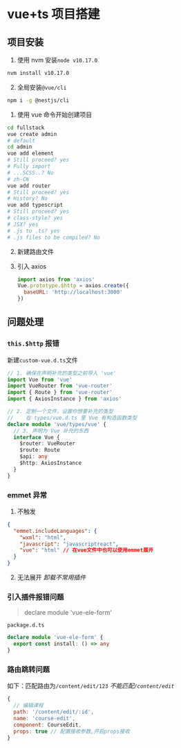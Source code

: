 # vue+ts 项目搭建

## 项目安装

1. 使用 nvm 安装`node v10.17.0`

```bash
nvm install v10.17.0
```

2. 全局安装`@vue/cli`

```bash
npm i -g @nestjs/cli
```

1. 使用 vue 命令开始创建项目

```bash
cd fullstack
vue create admin
# default
cd admin
vue add element
# Still proceed? yes
# Fully import
# ...SCSS..? No
# zh-CN
vue add router
# Still proceed? yes
# History? No
vue add typescript
# Still proceed? yes
# class-style? yes
# JSX? yes
# .js to .ts? yes
# .js files to be compiled? No
```

2. 新建路由文件
3. 引入 axios

   ```js
   import axios from 'axios'
   Vue.prototype.$http = axios.create({
     baseURL: 'http://localhost:3000'
   })
   ```

## 问题处理

### `this.$http` 报错

新建`custom-vue.d.ts`文件

```ts
// 1. 确保在声明补充的类型之前导入 'vue'
import Vue from 'vue'
import VueRouter from 'vue-router'
import { Route } from 'vue-router'
import { AxiosInstance } from 'axios'

// 2. 定制一个文件，设置你想要补充的类型
//    在 types/vue.d.ts 里 Vue 有构造函数类型
declare module 'vue/types/vue' {
  // 3. 声明为 Vue 补充的东西
  interface Vue {
    $router: VueRouter
    $route: Route
    $api: any
    $http: AxiosInstance
  }
}
```

### emmet 异常

1. 不触发

```json
{
  "emmet.includeLanguages": {
    "wxml": "html",
    "javascript": "javascriptreact",
    "vue": "html" // 在vue文件中也可以使用emmet展开
  }
}
```

2. 无法展开
   _卸载不常用插件_

### 引入插件报错问题

> declare module 'vue-ele-form'

`package.d.ts`

```ts
declare module 'vue-ele-form' {
  export const install: () => any
}
```

### 路由跳转问题

如下：匹配路由为`/content/edit/123`
_不能匹配`/content/edit`_

```js
{
  // 编辑课程
  path: '/content/edit/:id',
  name: 'course-edit',
  component: CourseEdit,
  props: true // 配置接收参数,开启props接收
}
```
